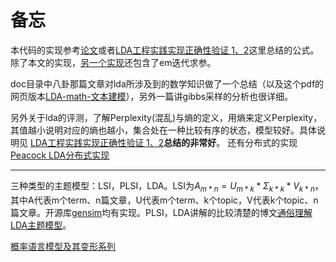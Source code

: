 # 备忘

本代码的实现参考[论文](http://www.pnas.org/content/101/suppl_1/5228.full.pdf)或者[LDA工程实践实现正确性验证 1、2](http://www.flickering.cn/nlp/2014/07/lda%E5%B7%A5%E7%A8%8B%E5%AE%9E%E8%B7%B5%E4%B9%8B%E7%AE%97%E6%B3%95%E7%AF%87-1%E7%AE%97%E6%B3%95%E5%AE%9E%E7%8E%B0%E6%AD%A3%E7%A1%AE%E6%80%A7%E9%AA%8C%E8%AF%81/)这里总结的公式。
除了本文的实现，[另一个实现](https://github.com/elplatt/lda-gibbs-em)还包含了em迭代求参。

doc目录中八卦那篇文章对lda所涉及到的数学知识做了一个总结（以及这个pdf的网页版本[LDA-math-文本建模](http://cos.name/2013/03/lda-math-text-modeling/)），另外一篇讲gibbs采样的分析也很详细。

另外关于lda的评测，了解Perplexity(混乱)与熵的定义，用熵来定义Perplexity，其值越小说明对应的熵也越小，集合处在一种比较有序的状态，模型较好。具体说明见
[LDA工程实践实现正确性验证 1、2](http://www.flickering.cn/nlp/2014/07/lda%E5%B7%A5%E7%A8%8B%E5%AE%9E%E8%B7%B5%E4%B9%8B%E7%AE%97%E6%B3%95%E7%AF%87-1%E7%AE%97%E6%B3%95%E5%AE%9E%E7%8E%B0%E6%AD%A3%E7%A1%AE%E6%80%A7%E9%AA%8C%E8%AF%81/)**总结的非常好**。
还有分布式的实现 [Peacock LDA分布式实现](http://forum.ai100.com.cn/blog/thread/ml-2015-03-03-3816245109043572/)

---

三种类型的主题模型：LSI，PLSI，LDA。LSI为$A_{m*n}=U_{m*k}*\Sigma_{k*k}*V_{k*n}$，其中A代表m个term、n篇文章，U代表m个term、k个topic，V代表k个topic、n篇文章。开源库[gensim](https://github.com/mahatmaWM/gensim)均有实现。PLSI，LDA讲解的比较清楚的博文[通俗理解LDA主题模型](http://blog.csdn.net/v_july_v/article/details/41209515)。

[概率语言模型及其变形系列](http://www.52nlp.cn/%E6%A6%82%E7%8E%87%E8%AF%AD%E8%A8%80%E6%A8%A1%E5%9E%8B%E5%8F%8A%E5%85%B6%E5%8F%98%E5%BD%A2%E7%B3%BB%E5%88%97-lda%E5%8F%8Agibbs-sampling)
